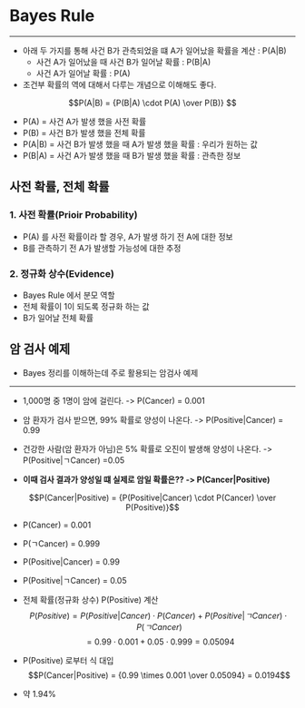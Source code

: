 # Bayes Rule

---

- 아래 두 가지를 통해 사건 B가 관측되었을 떄 A가 일어났을 확률을 계산 : P(A|B)
  - 사건 A가 일어났을 때 사건 B가 일어날 확률 : P(B|A)
  - 사건 A가 일어날 확률 : P(A)
- 조건부 확률의 역에 대해서 다루는 개념으로 이해해도 좋다.

$$P(A|B) = {P(B|A) \cdot P(A) \over P(B)} $$

- P(A) = 사건 A가 발생 했을 사전 확률
- P(B) = 사건 B가 발생 했을 전체 확률
- P(A|B) = 사건 B가 발생 했을 때 A가 발생 했을 확률 : 우리가 원하는 값
- P(B|A) = 사건 A가 발생 했을 때 B가 발생 했을 확률 : 관측한 정보

## 사전 확률, 전체 확률

### 1. 사전 확률(Prioir Probability)
   - P(A) 를 사전 확률이라 할 경우, A가 발생 하기 전 A에 대한 정보
   - B를 관측하기 전 A가 발생할 가능성에 대한 추정

### 2. 정규화 상수(Evidence)
- Bayes Rule 에서 분모 역할
- 전체 확률이 1이 되도록 정규화 하는 값
- B가 일어날 전체 확률

## 암 검사 예제
- Bayes 정리를 이해하는데 주로 활용되는 암검사 예제
---
- 1,000명 중 1명이 암에 걸린다. -> P(Cancer) = 0.001
- 암 환자가 검사 받으면, 99% 확률로 양성이 나온다. -> P(Positive|Cancer) = 0.99
- 건강한 사람(암 환자가 아님)은 5% 확률로 오진이 발생해 양성이 나온다. -> P(Positive|ㄱCancer) =0.05

- **이때 검사 결과가 양성일 떄 실제로 암일 확률은?? -> P(Cancer|Positive)**

$$P(Cancer|Positive) = {P(Positive|Cancer) \cdot P(Cancer) \over P(Positive)}$$

- P(Cancer) = 0.001
- P(ㄱCancer) = 0.999
- P(Positive|Cancer) = 0.99
- P(Positive|ㄱCancer) = 0.05

- 전체 확률(정규화 상수) P(Positive) 계산
$$P(Positive) = P(Positive|Cancer) \cdot P(Cancer) + P(Positive|ㄱCancer) \cdot P(ㄱCancer)$$
$$=0.99\cdot0.001 + 0.05\cdot0.999 = 0.05094$$

- P(Positive) 로부터 식 대입
$$P(Cancer|Positive) = {0.99 \times 0.001 \over 0.05094} = 0.0194$$
- 약 1.94%

